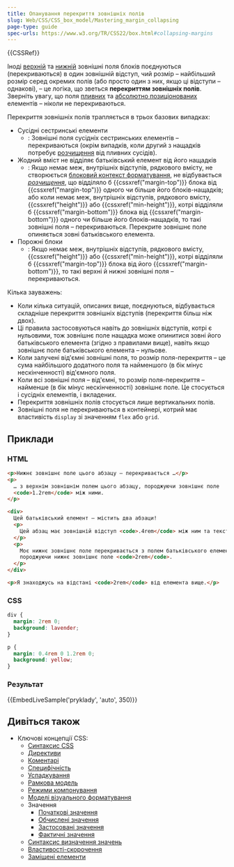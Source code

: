```yaml
---
title: Опанування перекриття зовнішніх полів
slug: Web/CSS/CSS_box_model/Mastering_margin_collapsing
page-type: guide
spec-urls: https://www.w3.org/TR/CSS22/box.html#collapsing-margins
---
```


{{CSSRef}}

Іноді [верхній](/uk/docs/Web/CSS/margin-top) та [нижній](/uk/docs/Web/CSS/margin-bottom) зовнішні поля блоків поєднуються (перекриваються) в один зовнішній відступ, чий розмір – найбільший розмір серед окремих полів (або просто один з них, якщо ці відступи – однакові), – це логіка, що зветься **перекриттям зовнішніх полів**. Зверніть увагу, що поля [пливних](/uk/docs/Web/CSS/float) та [абсолютно позиціонованих](/uk/docs/Web/CSS/position#typy-pozytsionuvannia) елементів – ніколи не перекриваються.

Перекриття зовнішніх полів трапляється в трьох базових випадках:

- Сусідні сестринські елементи
  - : Зовнішні поля сусідніх сестринських елементів – перекриваються (окрім випадків, коли другий з нащадків потребує [розчищення](/uk/docs/Web/CSS/clear) від пливних сусідів).
- Жодний вміст не відділяє батьківський елемент від його нащадків
  - : Якщо немає меж, внутрішніх відступів, рядкового вмісту, не створюється [блоковий контекст форматування](/uk/docs/Web/Guide/CSS/Block_formatting_context), не відбувається _[розчищення](/uk/docs/Web/CSS/clear)_, що відділяло б {{cssxref("margin-top")}} блока від {{cssxref("margin-top")}} одного чи більше його блоків-нащадків; або коли немає меж, внутрішніх відступів, рядкового вмісту, {{cssxref("height")}} або {{cssxref("min-height")}}, котрі відділяли б {{cssxref("margin-bottom")}} блока від {{cssxref("margin-bottom")}} одного чи більше його блоків-нащадків, то такі зовнішні поля – перекриваються. Перекрите зовнішнє поле опиняється зовні батьківського елемента.
- Порожні блоки
  - : Якщо немає меж, внутрішніх відступів, рядкового вмісту, {{cssxref("height")}} або {{cssxref("min-height")}}, котрі відділяли б {{cssxref("margin-top")}} блока від його {{cssxref("margin-bottom")}}, то такі верхні й нижні зовнішні поля – перекриваються.

Кілька зауважень:

- Коли кілька ситуацій, описаних вище, поєднуються, відбувається складніше перекриття зовнішніх відступів (перекриття більш ніж двох).
- Ці правила застосовуються навіть до зовнішніх відступів, котрі є нульовими, тож зовнішнє поле нащадка може опинитися зовні його батьківського елемента (згідно з правилами вище), навіть якщо зовнішнє поле батьківського елемента – нульове.
- Коли залучені від'ємні зовнішні поля, то розмір поля-перекриття – це сума найбільшого додатного поля та найменшого (в бік мінус нескінченності) від'ємного поля.
- Коли всі зовнішні поля – від'ємні, то розмір поля-перекриття – найменше (в бік мінус нескінченності) зовнішнє поле. Це стосується і сусідніх елементів, і вкладених.
- Перекриття зовнішніх полів стосується лише вертикальних полів.
- Зовнішні поля не перекриваються в контейнері, котрий має властивість `display` зі значенням `flex` або `grid`.

## Приклади

### HTML

```html
<p>Нижнє зовнішнє поле цього абзацу – перекривається …</p>
<p>
  … з верхнім зовнішнім полем цього абзацу, породжуючи зовнішнє поле
  <code>1.2rem</code> між ними.
</p>

<div>
  Цей батьківський елемент – містить два абзаци!
  <p>
    Цей абзац має зовнішній відступ <code>.4rem</code> між ним та текстом вище.
  </p>
  <p>
    Моє нижнє зовнішнє поле перекривається з полем батьківського елемента,
    породжуючи нижнє зовнішнє поле <code>2rem</code>.
  </p>
</div>

<p>Я знаходжусь на відстані <code>2rem</code> від елемента вище.</p>
```

### CSS

```css
div {
  margin: 2rem 0;
  background: lavender;
}

p {
  margin: 0.4rem 0 1.2rem 0;
  background: yellow;
}
```

### Результат

{{EmbedLiveSample('pryklady', 'auto', 350)}}

## Дивіться також

- Ключові концепції CSS:
  - [Синтаксис CSS](/uk/docs/Web/CSS/Syntax)
  - [Директиви](/uk/docs/Web/CSS/At-rule)
  - [Коментарі](/uk/docs/Web/CSS/Comments)
  - [Специфічність](/uk/docs/Web/CSS/Specificity)
  - [Успадкування](/uk/docs/Web/CSS/Inheritance)
  - [Рамкова модель](/uk/docs/Web/CSS/CSS_box_model/Introduction_to_the_CSS_box_model)
  - [Режими компонування](/uk/docs/Web/CSS/Layout_mode)
  - [Моделі візуального форматування](/uk/docs/Web/CSS/Visual_formatting_model)
  - Значення
    - [Початкові значення](/uk/docs/Web/CSS/initial_value)
    - [Обчислені значення](/uk/docs/Web/CSS/computed_value)
    - [Застосовані значення](/uk/docs/Web/CSS/used_value)
    - [Фактичні значення](/uk/docs/Web/CSS/actual_value)
  - [Синтаксис визначення значень](/uk/docs/Web/CSS/Value_definition_syntax)
  - [Властивості-скорочення](/uk/docs/Web/CSS/Shorthand_properties)
  - [Заміщені елементи](/uk/docs/Web/CSS/Replaced_element)
